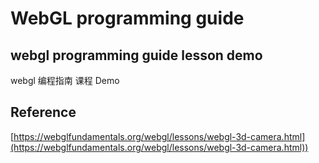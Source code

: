 # WebGL programming guide

## webgl programming guide lesson demo

webgl 编程指南 课程 Demo

## Reference

[https://webglfundamentals.org/webgl/lessons/webgl-3d-camera.html](https://webglfundamentals.org/webgl/lessons/webgl-3d-camera.html))
